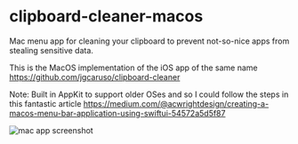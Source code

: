 # clipboard-cleaner-macos

Mac menu app for cleaning your clipboard to prevent not-so-nice apps from stealing sensitive data.

This is the MacOS implementation of the iOS app of the same name https://github.com/jgcaruso/clipboard-cleaner

Note: Built in AppKit to support older OSes and so I could follow the steps in this fantastic article https://medium.com/@acwrightdesign/creating-a-macos-menu-bar-application-using-swiftui-54572a5d5f87


![mac app screenshot](https://jgcaruso.files.wordpress.com/2020/07/screen-shot-2020-07-11-at-9.18.23-pm.png?w=200)

